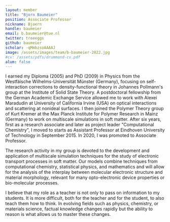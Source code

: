 ```yaml
---
layout: member
title: "Bjorn Baumeier"
position: Associate Professor
nickname: Bjoern
handle: baumeier
email: b.baumeier@tue.nl
twitter: treeeggs
github: baumeier
scholar: -qMmbzsoAAAAJ
image: /assets/images/team/b-baumeier-2022.jpg
#cv: /assets/pdfs/drummond-cv.pdf
alum: false
---
```

I earned my Diploma (2005) and PhD (2009) in Physics from the Westfäische Wilhelms-Universität Münster (Germany), focusing on self-interaction corrections to density-functional theory in Johannes Pollmann's group at the Institute of Solid State Theory. A postdoctoral fellowship from the German Academic Exchange Service allowed me to work with Alexei Maradudin at University of California Irvine (USA) on optical interactions and scattering at nonideal surfaces. I then joined the Polymer Theory group of Kurt Kremer at the Max Planck Institute for Polymer Research in Mainz (Germany) to work on multiscale simulations in soft matter. After six years, first as a research associate and later as project leader "Computational Chemistry", I moved to starts as Assistant Professor at Eindhoven University of Technology in September 2015. In 2020, I was promoted to Associate Professor.

The research activity in my group is devoted to the development and application of multiscale simulation techniques for the study of electronic transport processes in soft matter. Our models combine techniques from computational chemistry, statistical physics, and mathematics and will allow for the analysis of the interplay between molecular electronic structure and material morphology, relevant for many opto-electronic device properties or bio-molecular processes.

I believe that my role as a teacher is not only to pass on information to my students. It is more difficult, both for the teacher and for the student, to also teach them how to think. In evolving fields such as physics, chemistry, or materials science, factual knowledge changes rapidly but the ability to reason is what allows us to master these changes.
